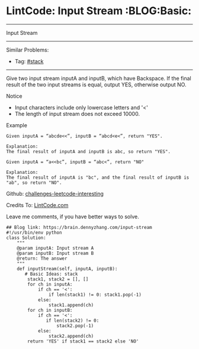 # LintCode: Input Stream     :BLOG:Basic:


---

Input Stream  

---

Similar Problems:  
-   Tag: [#stack](https://brain.dennyzhang.com/tag/stack)

---

Give two input stream inputA and inputB, which have Backspace. If the final result of the two input streams is equal, output YES, otherwise output NO.  

Notice  
-   Input characters include only lowercase letters and '<'
-   The length of input stream does not exceed 10000.

Example  

    Given inputA = “abcde<<”, inputB = “abcd<e<”, return "YES".
    
    Explanation:
    The final result of inputA and inputB is abc, so return "YES".

    Given inputA = “a<<bc”, inputB = “abc<”, return "NO"
    
    Explanation:
    The final result of inputA is "bc", and the final result of inputB is "ab", so return "NO".

Github: [challenges-leetcode-interesting](https://github.com/DennyZhang/challenges-leetcode-interesting/tree/master/input-stream)  

Credits To: [LintCode.com](http://www.lintcode.com/en/problem/input-stream/)  

Leave me comments, if you have better ways to solve.  

    ## Blog link: https://brain.dennyzhang.com/input-stream
    #!/usr/bin/env python
    class Solution:
        """
        @param inputA: Input stream A
        @param inputB: Input stream B
        @return: The answer
        """
        def inputStream(self, inputA, inputB):
           # Basic Ideas: stack
            stack1, stack2 = [], []
            for ch in inputA:
                if ch == '<':
                    if len(stack1) != 0: stack1.pop(-1)
                else:
                    stack1.append(ch)
            for ch in inputB:
                if ch == '<':
                   if len(stack2) != 0:
                       stack2.pop(-1)
                else:
                    stack2.append(ch)
            return 'YES' if stack1 == stack2 else 'NO'